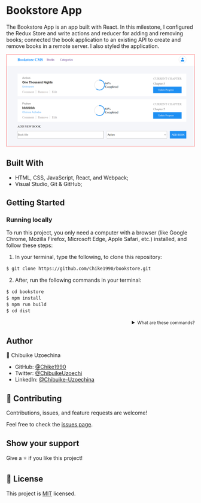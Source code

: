 # Bookstore App
The Bookstore App is an app built with React. In this milestone, I configured the Redux Store and write actions and reducer for adding and removing books; connected the book application to an existing API to create and remove books in a remote server. I also styled the application. 

![Screenshot](src/Screenshot1.png)

## Built With

- HTML, CSS, JavaScript, React, and Webpack;
- Visual Studio, Git & GitHub;

## Getting Started

### Running locally
To run this project, you only need a computer with a browser (like Google Chrome, Mozilla Firefox, Microsoft Edge, Apple Safari, etc.) installed, and follow these steps:

1. In your terminal, type the following, to clone this repository:

```sh
$ git clone https://github.com/Chike1990/bookstore.git
```

2. After, run the following commands in your terminal:

```sh
$ cd bookstore
$ npm install
$ npm run build
$ cd dist
```
<details align="right">
<summary><small>What are these commands?</summary>
- the `$ cd` command is used to move to different folders.<br>
- while `$ npm run build` is used to compile the aplication files.</small>
</details>

## Author

👤 Chibuike Uzoechina

- GitHub: [@Chike1990](https://github.com/Chike1990)
- Twitter: [@ChibuikeUzoechi](https://twitter.com/ChibuikeUzoechi)
- LinkedIn: [@Chibuike-Uzoechina](https://www.linkedin.com/in/chibuike-uzoechina-630857102)


## 🤝 Contributing

Contributions, issues, and feature requests are welcome!

Feel free to check the [issues page](https://github.com/Chike1990/Bookstore).

## Show your support

Give a ⭐️ if you like this project!

## 📝 License

This project is [MIT](./LICENSE) licensed.
